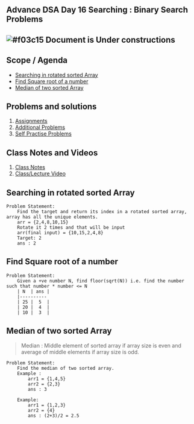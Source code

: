## Advance DSA Day 16 Searching : Binary Search Problems

## ![#f03c15](https://placehold.co/15x15/f03c15/f03c15.png) Document is Under constructions

## Scope / Agenda
- [Searching in rotated sorted Array](#searching-in-rotated-sorted-array)
- [Find Square root of a number](#find-square-root-of-a-number)
- [Median of two sorted Array](#median-of-two-sorted-array)

## Problems and solutions

1. [Assignments]()
2. [Additional Problems]()
3. [Self Practise Problems]()

## Class Notes and Videos

1. [Class Notes](../../../class_Notes/Advance%20DSA%20Notes/16.%20Searching%20Binary%20Search%20Problems.pdf)
2. [Class/Lecture Video](https://www.youtube.com/watch?v=LkgoWVguq14)

## Searching in rotated sorted Array
    Problem Statement:
        Find the target and return its index in a rotated sorted array, array has all the unique elements.
        arr = {2,4,8,10,15}
        Rotate it 2 times and that will be input
        arr(final input) = {10,15,2,4,8}
        Target: 2
        ans : 2
## Find Square root of a number
    Problem Statement:
        Given a +ve number N, find floor(sqrt(N)) i.e. find the number such that number * number <= N
        | N  | ans |
        |----------
        | 25 |  5  |
        | 20 |  4  |
        | 10 |  3  |
## Median of two sorted Array
> Median : Middle element of sorted array if array size is even and average of middle elements if array size is odd. 

    Problem Statement:
        Find the median of two sorted array.
        Example :
            arr1 = {1,4,5}
            arr2 = {2,3}
            ans : 3

        Example:
            arr1 = {1,2,3}
            arr2 = {4}
            ans : (2+3)/2 = 2.5
        